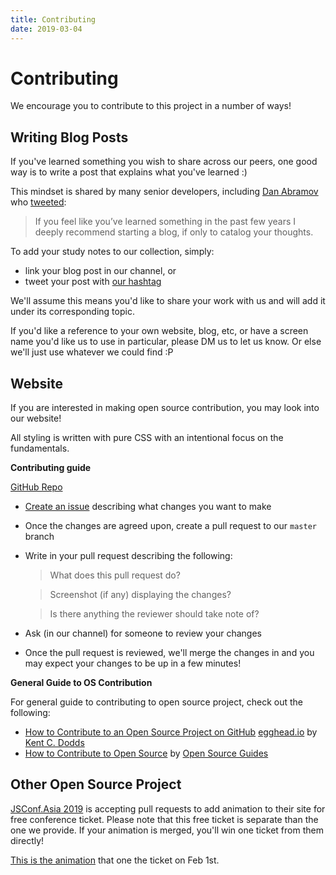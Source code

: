 ```yaml
---
title: Contributing
date: 2019-03-04
---
```


# Contributing

We encourage you to contribute to this project in a number of ways!

## Writing Blog Posts

If you've learned something you wish to share across our peers, one good way is to write a post that explains what you've learned :)

This mindset is shared by many senior developers, including [Dan Abramov](https://twitter.com/dan_abramov) who [tweeted](https://twitter.com/dan_abramov/status/1079214023881707520):

> If you feel like you’ve learned something in the past few years I deeply recommend starting a blog, if only to catalog your thoughts.

To add your study notes to our collection, simply:

- link your blog post in our channel, or
- tweet your post with [our hashtag](https://twitter.com/hashtag/30DaysOfCSSGirls)

We'll assume this means you'd like to share your work with us and will add it under its corresponding topic.

If you'd like a reference to your own website, blog, etc, or have a screen name you'd like us to use in particular, please DM us to let us know.
Or else we'll just use whatever we could find :P

## Website

If you are interested in making open source contribution, you may look into our website!

All styling is written with pure CSS with an intentional focus on the fundamentals.

**Contributing guide**

[GitHub Repo](https://github.com/CodingGirlsSG/30-days-of-css)

- [Create an issue](https://github.com/CodingGirlsSG/30-days-of-css/issues/new) describing what changes you want to make
- Once the changes are agreed upon, create a pull request to our `master` branch
- Write in your pull request describing the following:

  > What does this pull request do?

  > Screenshot (if any) displaying the changes?

  > Is there anything the reviewer should take note of?

- Ask (in our channel) for someone to review your changes
- Once the pull request is reviewed, we'll merge the changes in and you may expect your changes to be up in a few minutes!

**General Guide to OS Contribution**

For general guide to contributing to open source project, check out the following:

- [How to Contribute to an Open Source Project on GitHub](https://egghead.io/courses/how-to-contribute-to-an-open-source-project-on-github) [egghead.io](https://egghead.io/) by [Kent C. Dodds](https://kentcdodds.com/)
- [How to Contribute to Open Source](https://opensource.guide/how-to-contribute/) by [Open Source Guides](https://opensource.guide/)

## Other Open Source Project

[JSConf.Asia 2019](http://2019.jsconf.asia) is accepting pull requests to add animation to their site for free conference ticket.
Please note that this free ticket is separate than the one we provide.
If your animation is merged, you'll win one ticket from them directly!

[This is the animation](https://github.com/serrynaimo/2019.jsconf.asia/pull/4) that one the ticket on Feb 1st.
